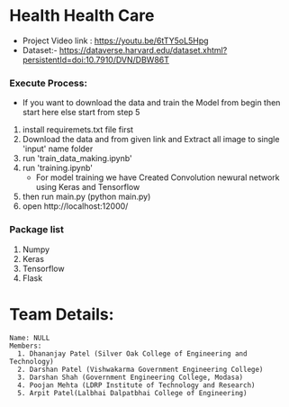 # Health Health Care
 * Project Video link : https://youtu.be/6tTY5oL5Hpg
 * Dataset:- https://dataverse.harvard.edu/dataset.xhtml?persistentId=doi:10.7910/DVN/DBW86T
### Execute Process: 
  
  * If you want to download the data and train the Model from begin then start here else start from step 5
  1. install requiremets.txt file first
  2. Download the data and from given link and Extract all image to single 'input' name folder
  3. run 'train_data_making.ipynb'
  4. run 'training.ipynb' 
        * For model training we have Created Convolution newural network using Keras and Tensorflow
  5. then run main.py (python main.py)
  6. open http://localhost:12000/
 
### Package list
  1. Numpy
  2. Keras
  3. Tensorflow
  4. Flask

 # Team Details:
    Name: NULL
    Members: 
      1. Dhananjay Patel (Silver Oak College of Engineering and Technology)
      2. Darshan Patel (Vishwakarma Government Engineering College)
      3. Darshan Shah (Government Engineering College, Modasa)
      4. Poojan Mehta (LDRP Institute of Technology and Research)
      5. Arpit Patel(Lalbhai Dalpatbhai College of Engineering)

